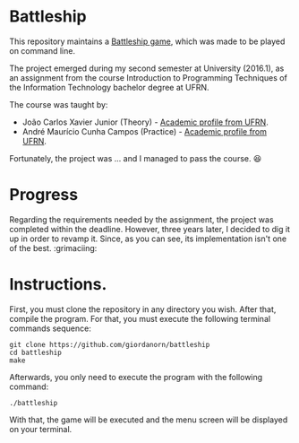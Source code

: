 # Battleship
This repository maintains a [Battleship game](https://en.wikipedia.org/wiki/Battleship_(game)), which was made to be played on command line.

The project emerged during my second semester at University (2016.1), as an assignment from the course Introduction to Programming Techniques of the Information Technology bachelor degree at UFRN.

The course was taught by:
- João Carlos Xavier Junior (Theory) - [Academic profile from UFRN](https://docente.ufrn.br/4351681/perfil).
- André Maurício Cunha Campos (Practice) - [Academic profile from UFRN](https://docente.ufrn.br/1363515/perfil).

Fortunately, the project was ... and I managed to pass the course. :satisfied:

# Progress
Regarding the requirements needed by the assignment, the project was completed within the deadline. However, three years later, I decided to dig it up in order to revamp it. Since, as you can see, its implementation isn't one of the best. :grimaciing:

# Instructions.
First, you must clone the repository in any directory you wish. After that, compile the program. For that, you must execute the following terminal commands sequence:

```
git clone https://github.com/giordanorn/battleship
cd battleship
make
```

Afterwards, you only need to execute the program with the following command:
```
./battleship
```

With that, the game will be executed and the menu screen will be displayed on your terminal.
